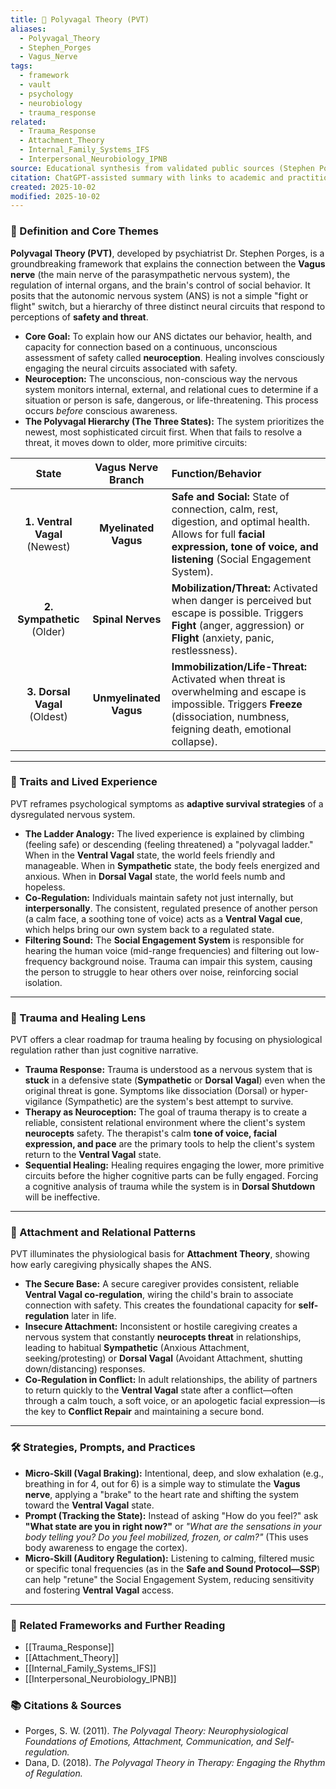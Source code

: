 ```yaml
---
title: 🐻 Polyvagal Theory (PVT)
aliases:
  - Polyvagal_Theory
  - Stephen_Porges
  - Vagus_Nerve
tags:
  - framework
  - vault
  - psychology
  - neurobiology
  - trauma_response
related:
  - Trauma_Response
  - Attachment_Theory
  - Internal_Family_Systems_IFS
  - Interpersonal_Neurobiology_IPNB
source: Educational synthesis from validated public sources (Stephen Porges's model)
citation: ChatGPT-assisted summary with links to academic and practitioner materials
created: 2025-10-02
modified: 2025-10-02
---
```

### 🧠 Definition and Core Themes

**Polyvagal Theory (PVT)**, developed by psychiatrist Dr. Stephen Porges, is a groundbreaking framework that explains the connection between the **Vagus nerve** (the main nerve of the parasympathetic nervous system), the regulation of internal organs, and the brain's control of social behavior. It posits that the autonomic nervous system (ANS) is not a simple "fight or flight" switch, but a hierarchy of three distinct neural circuits that respond to perceptions of **safety and threat**.

-   **Core Goal:** To explain how our ANS dictates our behavior, health, and capacity for connection based on a continuous, unconscious assessment of safety called **neuroception**. Healing involves consciously engaging the neural circuits associated with safety.
-   **Neuroception:** The unconscious, non-conscious way the nervous system monitors internal, external, and relational cues to determine if a situation or person is safe, dangerous, or life-threatening. This process occurs *before* conscious awareness.
-   **The Polyvagal Hierarchy (The Three States):** The system prioritizes the newest, most sophisticated circuit first. When that fails to resolve a threat, it moves down to older, more primitive circuits:

| State | Vagus Nerve Branch | Function/Behavior |
| :---: | :----------------: | :---------------- |
| **1. Ventral Vagal** (Newest) | **Myelinated Vagus** | **Safe and Social:** State of connection, calm, rest, digestion, and optimal health. Allows for full **facial expression, tone of voice, and listening** (Social Engagement System). |
| **2. Sympathetic** (Older) | **Spinal Nerves** | **Mobilization/Threat:** Activated when danger is perceived but escape is possible. Triggers **Fight** (anger, aggression) or **Flight** (anxiety, panic, restlessness). |
| **3. Dorsal Vagal** (Oldest) | **Unmyelinated Vagus** | **Immobilization/Life-Threat:** Activated when threat is overwhelming and escape is impossible. Triggers **Freeze** (dissociation, numbness, feigning death, emotional collapse). |

---

### 🌿 Traits and Lived Experience

PVT reframes psychological symptoms as **adaptive survival strategies** of a dysregulated nervous system.

-   **The Ladder Analogy:** The lived experience is explained by climbing (feeling safe) or descending (feeling threatened) a "polyvagal ladder." When in the **Ventral Vagal** state, the world feels friendly and manageable. When in **Sympathetic** state, the body feels energized and anxious. When in **Dorsal Vagal** state, the world feels numb and hopeless.
-   **Co-Regulation:** Individuals maintain safety not just internally, but **interpersonally**. The consistent, regulated presence of another person (a calm face, a soothing tone of voice) acts as a **Ventral Vagal cue**, which helps bring our own system back to a regulated state.
-   **Filtering Sound:** The **Social Engagement System** is responsible for hearing the human voice (mid-range frequencies) and filtering out low-frequency background noise. Trauma can impair this system, causing the person to struggle to hear others over noise, reinforcing social isolation.

---

### 🧠 Trauma and Healing Lens

PVT offers a clear roadmap for trauma healing by focusing on physiological regulation rather than just cognitive narrative.

-   **Trauma Response:** Trauma is understood as a nervous system that is **stuck** in a defensive state (**Sympathetic** or **Dorsal Vagal**) even when the original threat is gone. Symptoms like dissociation (Dorsal) or hyper-vigilance (Sympathetic) are the system's best attempt to survive.
-   **Therapy as Neuroception:** The goal of trauma therapy is to create a reliable, consistent relational environment where the client's system **neurocepts** safety. The therapist's calm **tone of voice, facial expression, and pace** are the primary tools to help the client's system return to the **Ventral Vagal** state.
-   **Sequential Healing:** Healing requires engaging the lower, more primitive circuits before the higher cognitive parts can be fully engaged. Forcing a cognitive analysis of trauma while the system is in **Dorsal Shutdown** will be ineffective.

---

### 💞 Attachment and Relational Patterns

PVT illuminates the physiological basis for **Attachment Theory**, showing how early caregiving physically shapes the ANS.

-   **The Secure Base:** A secure caregiver provides consistent, reliable **Ventral Vagal co-regulation**, wiring the child's brain to associate connection with safety. This creates the foundational capacity for **self-regulation** later in life.
-   **Insecure Attachment:** Inconsistent or hostile caregiving creates a nervous system that constantly **neurocepts threat** in relationships, leading to habitual **Sympathetic** (Anxious Attachment, seeking/protesting) or **Dorsal Vagal** (Avoidant Attachment, shutting down/distancing) responses.
-   **Co-Regulation in Conflict:** In adult relationships, the ability of partners to return quickly to the **Ventral Vagal** state after a conflict—often through a calm touch, a soft voice, or an apologetic facial expression—is the key to **Conflict Repair** and maintaining a secure bond.

---

### 🛠️ Strategies, Prompts, and Practices

-   **Micro-Skill (Vagal Braking):** Intentional, deep, and slow exhalation (e.g., breathing in for 4, out for 6) is a simple way to stimulate the **Vagus nerve**, applying a "brake" to the heart rate and shifting the system toward the **Ventral Vagal** state.
-   **Prompt (Tracking the State):** Instead of asking "How do you feel?" ask **"What state are you in right now?"** or *"What are the sensations in your body telling you? Do you feel mobilized, frozen, or calm?"* (This uses body awareness to engage the cortex).
-   **Micro-Skill (Auditory Regulation):** Listening to calming, filtered music or specific tonal frequencies (as in the **Safe and Sound Protocol—SSP**) can help "retune" the Social Engagement System, reducing sensitivity and fostering **Ventral Vagal** access.

---

### 🔗 Related Frameworks and Further Reading

-   [[Trauma_Response]]
-   [[Attachment_Theory]]
-   [[Internal_Family_Systems_IFS]]
-   [[Interpersonal_Neurobiology_IPNB]]

### 📚 Citations & Sources

-   Porges, S. W. (2011). *The Polyvagal Theory: Neurophysiological Foundations of Emotions, Attachment, Communication, and Self-regulation.*
-   Dana, D. (2018). *The Polyvagal Theory in Therapy: Engaging the Rhythm of Regulation.*
